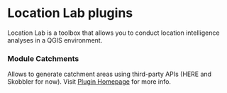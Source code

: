 # Location Lab plugins
Location Lab is a toolbox that allows you to conduct location intelligence analyses in a QGIS environment.

### Module Catchments
Allows to generate catchment areas using third-party APIs (HERE and Skobbler for now). Visit [Plugin Homepage](http://gis-support.com/location-lab-qgis-plugin/) for more info.